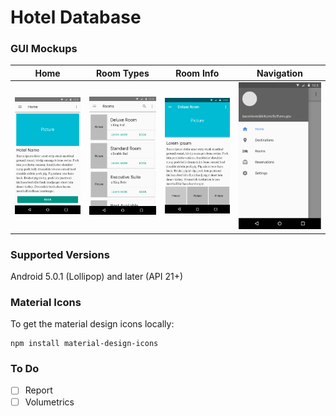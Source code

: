 # Hotel Database

### GUI Mockups
| 		Home 	| 		Room Types		 | 		Room Info 		| 		Navigation 	|
| --------------|------------------------|----------------------|-------------------|
| ![Home][home] |![Room Types][roomtypes]|![Room Info][roominfo]|![Navigation][nav] |

### Supported Versions
Android 5.0.1 (Lollipop) and later (API 21+)

### Material Icons
To get the material design icons locally:
```
npm install material-design-icons
```

### To Do
- [ ] Report
- [ ] Volumetrics

[home]: resources/Home.png
[roomtypes]: resources/RoomTypes.png
[roominfo]: resources/RoomInfo.png
[nav]: resources/Navigation.png